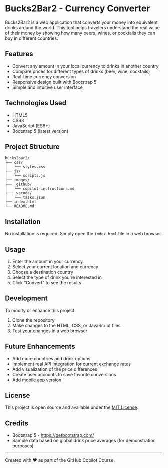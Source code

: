 # Bucks2Bar2 - Currency Converter

Bucks2Bar2 is a web application that converts your money into equivalent drinks around the world. This tool helps travelers understand the real value of their money by showing how many beers, wines, or cocktails they can buy in different countries.

## Features

- Convert any amount in your local currency to drinks in another country
- Compare prices for different types of drinks (beer, wine, cocktails)
- Real-time currency conversion
- Responsive design built with Bootstrap 5
- Simple and intuitive user interface

## Technologies Used

- HTML5
- CSS3
- JavaScript (ES6+)
- Bootstrap 5 (latest version)

## Project Structure

```
bucks2bar2/
├── css/
│   └── styles.css
├── js/
│   └── scripts.js
├── images/
├── .github/
│   └── copilot-instructions.md
├── .vscode/
│   └── tasks.json
├── index.html
└── README.md
```

## Installation

No installation is required. Simply open the `index.html` file in a web browser.

## Usage

1. Enter the amount in your currency
2. Select your current location and currency
3. Choose a destination country
4. Select the type of drink you're interested in
5. Click "Convert" to see the results

## Development

To modify or enhance this project:

1. Clone the repository
2. Make changes to the HTML, CSS, or JavaScript files
3. Test your changes in a web browser

## Future Enhancements

- Add more countries and drink options
- Implement real API integration for current exchange rates
- Add visualization of the price differences
- Create user accounts to save favorite conversions
- Add mobile app version

## License

This project is open source and available under the [MIT License](LICENSE).

## Credits

- Bootstrap 5 - https://getbootstrap.com/
- Sample data based on global drink price averages (for demonstration purposes)

---

Created with ❤️ as part of the GitHub Copilot Course.
